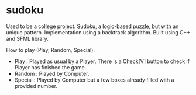 # sudoku
Used to be a college project. Sudoku, a logic-based puzzle, but with an unique pattern. Implementation using a backtrack algorithm.
Built using C++ and SFML library.

How to play (Play, Random, Special):
- Play : Played as usual by a Player. There is a Check[V] button to check if Player has finished the game.
- Random : Played by Computer.
- Special : Played by Computer but a few boxes already filled with a provided number.
